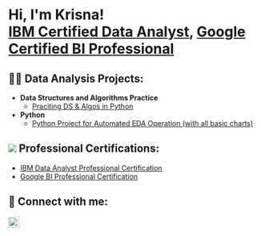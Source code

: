 <h1>Hi, I'm Krisna! <br/><a href="https://github.com/Krisnagopal">IBM Certified Data Analyst</a>, <a href="https://www.linkedin.com/in/krisna-gopal-das/">Google Certified BI Professional</a>

<h2>👨‍💻 Data Analysis Projects:</h2>

- <b>Data Structures and Algorithms Practice </b>
  - [Praciting DS & Algos in Python]()
- <b>Python</b>
  - [Python Project for Automated EDA Operation (with all basic charts)](https://github.com/Krisnagopal/Python-EDA-project)

<h2> <img src="https://i.imgur.com/i7k0qjb.png"> Professional Certifications: </h2>

- [IBM Data Analyst Professional Certification](https://www.coursera.org/account/accomplishments/professional-cert/ATR9GUFWF5C8)
- [Google BI Professional Certification](https://www.coursera.org/account/accomplishments/professional-cert/ZUSFR2U9YERQ)
  
<h2> 🤳 Connect with me:</h2>

[<img align="left" alt="krisna-gopal-das | LinkedIn" width="22px" src="https://cdn.jsdelivr.net/npm/simple-icons@v3/icons/linkedin.svg" />][linkedin]

[linkedin]: https://linkedin.com/in/krisna-gopal-das

<!--
Here are some ideas to get you started:

- 🔭 I’m currently working on ...
- 🌱 I’m currently learning ...
- 👯 I’m looking to collaborate on ...
- 🤔 I’m looking for help with ...
- 💬 Ask me about ...
- 📫 How to reach me: ...
- 😄 Pronouns: ...
- ⚡ Fun fact: ...
-->
